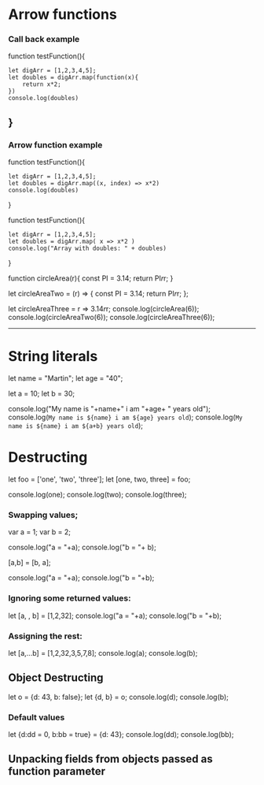 # Arrow functions

### Call back example

function testFunction(){

    let digArr = [1,2,3,4,5];
    let doubles = digArr.map(function(x){
        return x*2;
    })
    console.log(doubles)

}
----------

### Arrow function example

function testFunction(){

    let digArr = [1,2,3,4,5];
    let doubles = digArr.map((x, index) => x*2)
    console.log(doubles)

}

function testFunction(){

    let digArr = [1,2,3,4,5];
    let doubles = digArr.map( x => x*2 )
    console.log("Array with doubles: " + doubles)

}

function circleArea(r){
    const PI = 3.14;
    return PI*r*r;
}

let circleAreaTwo = (r) => {
    const PI = 3.14;
    return PI*r*r;
};

let circleAreaThree = r => 3.14*r*r;
console.log(circleArea(6));
console.log(circleAreaTwo(6));
console.log(circleAreaThree(6));

----------

# String literals

let name = "Martin";
let age = "40";

let a = 10;
let b = 30;

console.log("My name is "+name+" i am "+age+ " years old");
console.log(`My name is ${name} i am ${age} years old`);
console.log(`My name is ${name} i am ${a+b} years old`);


# Destructing

let foo = ['one', 'two', 'three'];
let [one, two, three] = foo;

console.log(one);
console.log(two);
console.log(three);


### Swapping values;

var a = 1;
var b = 2;

console.log("a = "+a);
console.log("b = "+ b);

[a,b] = [b, a];

console.log("a = "+a);
console.log("b = "+b);

### Ignoring some returned values:

let [a, , b] = [1,2,32];
console.log("a = "+a);
console.log("b = "+b);

### Assigning the rest:

let [a,...b] = [1,2,32,3,5,7,8];
console.log(a);
console.log(b);

## Object Destructing

let o = {d: 43, b: false};
let {d, b} = o;
console.log(d);
console.log(b);

### Default values
let {d:dd = 0, b:bb = true} = {d: 43};
console.log(dd);
console.log(bb);

## Unpacking fields from objects passed as function parameter









